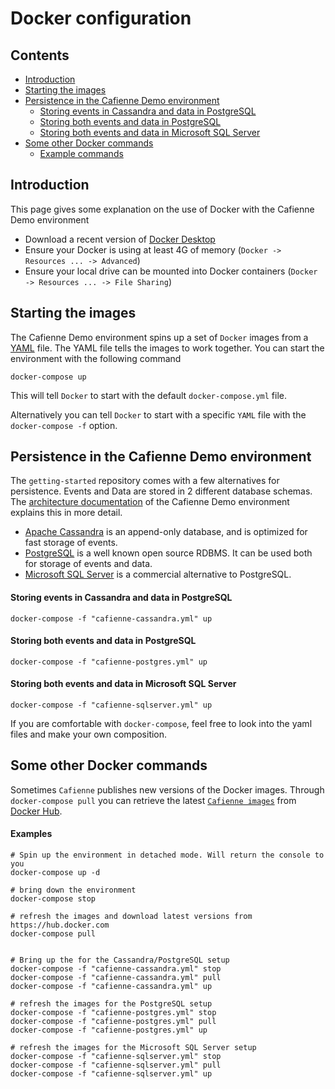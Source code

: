 # Docker configuration 

<!-- TOC -->
## Contents
 - [Introduction](#introduction)
 - [Starting the images](#starting-the-images)
  - [Persistence in the Cafienne Demo environment](#persistence-in-the-cafienne-demo-environment)
    - [Storing events in Cassandra and data in PostgreSQL](#storing-events-in-cassandra-and-data-in-postgresql)
    - [Storing both events and data in PostgreSQL](#storing-both-events-and-data-in-postgresql)
    -  [Storing both events and data in Microsoft SQL Server](#storing-both-events-and-data-in-microsoft-sql-server)
 - [Some other Docker commands](#some-other-docker-commands)
    - [Example commands](#example-commands)
<!-- /TOC -->

## Introduction
This page gives some explanation on the use of Docker with the Cafienne Demo environment

 - Download a recent version of [Docker Desktop](https://www.docker.com/products/docker-desktop)
 - Ensure your Docker is using at least 4G of memory (`Docker -> Resources ... -> Advanced`)
 - Ensure your local drive can be mounted into Docker containers (`Docker -> Resources ... -> File Sharing`)
 
 
## Starting the images 
The Cafienne Demo environment spins up a set of `Docker` images from a [YAML](https://en.wikipedia.org/wiki/YAML) file.
The YAML file tells the images to work together.
You can start the environment with the following command

```
docker-compose up
```
This will tell `Docker` to start with the default `docker-compose.yml` file. 

Alternatively you can tell `Docker` to start with a specific `YAML` file with the `docker-compose -f` option.

## Persistence in the Cafienne Demo environment

The `getting-started` repository comes with a few alternatives for persistence. Events and Data are stored in 2 different database schemas. The [architecture documentation](demo-architecture.md) of the Cafienne Demo environment explains this in more detail.

- [Apache Cassandra](https://cassandra.apache.org/) is an append-only database, and is optimized for fast storage of events.
- [PostgreSQL](https://www.postgresql.org/) is a well known open source RDBMS. It can be used both for storage of events and data.
- [Microsoft SQL Server](https://www.microsoft.com/sql-server/) is a commercial alternative to PostgreSQL.

#### Storing events in Cassandra and data in PostgreSQL
```
docker-compose -f "cafienne-cassandra.yml" up
```

#### Storing both events and data in PostgreSQL
```
docker-compose -f "cafienne-postgres.yml" up
```

#### Storing both events and data in Microsoft SQL Server
```
docker-compose -f "cafienne-sqlserver.yml" up
```

If you are comfortable with `docker-compose`, feel free to look into the yaml files and make your own composition.

## Some other Docker commands 
Sometimes `Cafienne` publishes new versions of the Docker images.
Through `docker-compose pull` you can retrieve the latest [`Cafienne images`](https://hub.docker.com/orgs/cafienne/repositories) from [Docker Hub](https://hub.docker.com).

#### Examples
```
# Spin up the environment in detached mode. Will return the console to you
docker-compose up -d

# bring down the environment
docker-compose stop

# refresh the images and download latest versions from https://hub.docker.com
docker-compose pull


# Bring up the for the Cassandra/PostgreSQL setup
docker-compose -f "cafienne-cassandra.yml" stop
docker-compose -f "cafienne-cassandra.yml" pull
docker-compose -f "cafienne-cassandra.yml" up

# refresh the images for the PostgreSQL setup
docker-compose -f "cafienne-postgres.yml" stop
docker-compose -f "cafienne-postgres.yml" pull
docker-compose -f "cafienne-postgres.yml" up

# refresh the images for the Microsoft SQL Server setup
docker-compose -f "cafienne-sqlserver.yml" stop
docker-compose -f "cafienne-sqlserver.yml" pull
docker-compose -f "cafienne-sqlserver.yml" up
```
